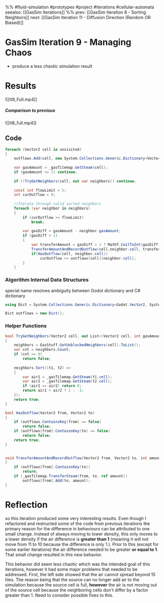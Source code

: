 %%
#fluid-simulation #prototypes #project #iterations #cellular-automata 
seealso: [[GasSim Iterations]]
%%
prev: [[GasSim Iteration 8 - Sorting Neighbors]]
next: [[GasSim Iteration 11 - Diffusion Direction (Random OR Biased)]]
# GasSim Iteration 9 - Managing Chaos
- produce a less chaotic simulation result 
# Results
![[It9_Full.mp4]]
##### Comparison to previous
![[It8_full.mp4]]
## Code
```cs
foreach (Vector2 cell in unvisited)
{
	outflows.Add(cell, new System.Collections.Generic.Dictionary<Vector2, int>());
	
	var gasAmount = _gasTilemap.GetSteam(cell);
	if (gasAmount <= 1) continue;
	
	if (!TryGetNeighbors(cell, out var neighbors)) continue;
	
	const int flowLimit = 5;
	int curOutflow = 0;
	
	//Iterate through valid sorted neighbors
	foreach (var neighbor in neighbors)
	{
		if (curOutflow >= flowLimit)
			break;
		
		var gasDiff = gasAmount - neighbor.gasAmount;
		if (gasDiff > 1)
		{
			var transferAmount = gasDiff > 2 ? Mathf.CeilToInt(gasDiff / 2.0f) : 1;
			TransferAmountAndRecordOutflow(cell,neighbor.cell, transferAmount);
			if(HasOutflow(cell, neighbor.cell))
				curOutflow += outflows[cell][neighbor.cell];
		}
	}
```

### Algorithm Internal Data Structures
special name resolves ambiguity between Godot dictionary and C# dictionary
```cs
using Dict = System.Collections.Generic.Dictionary<Godot.Vector2, System.Collections.Generic.Dictionary<Godot.Vector2, int>>;

```


```cs
Dict outflows = new Dict(); 

```


### Helper Functions
```cs
bool TryGetNeighbors(Vector2 cell, out List<(Vector2 cell, int gasAmount)> neighbors)
{
	neighbors = GasStuff.GetUnblockedNeighbors(cell).ToList();
	var cnt = neighbors.Count;
	if (cnt == 0)
		return false;
		
	neighbors.Sort((t1, t2) =>
	{
		var air1 = _gasTilemap.GetSteam(t1.cell);
		var air2 = _gasTilemap.GetSteam(t2.cell);
		if (air1 == air2) return 0;
		return air1 > air2 ? 1 : -1;
	});
	return true;
}
```


```cs
bool HasOutflow(Vector2 from, Vector2 to)
{
	if (outflows.ContainsKey(from) == false)
		return false;
	if (outflows[from].ContainsKey(to) == false)
		return false;
	return true;
}
```

```cs
	
void TransferAmountAndRecordOutflow(Vector2 from, Vector2 to, int amount)
{
	if (outflows[from].ContainsKey(to))
		return;
	if (_gasTilemap.TransferSteam(from, to, ref amount)) 
		outflows[from].Add(to, amount);
}
```


# Reflection
so this iteration produced some very interesting results.  Even though I refactored and restructed some of the code from previous iterations the primary reason for the difference in behaviours can be attributed to one small change.  Instead of always moving to lower density, this only moves to a lower density if the air difference is **greater than 1** (meaning it will not move from 11 to 10 because the difference is only 1.).  Prior to this (except for some earlier iterations) the air difference needed to be greater **or equal to 1**.  That small change resulted in this new behavior.

This behavior did seem less chaotic which was the intended goal of this iterations, however it had some major problems that needed to be addressed.  First, the left side showed that the air cannot spread beyond 15 tiles.  The reason being that the source can no longer add air to the simulation because the source cell is full, **however** the air is not moving out of the source cell because the neighboring cells don't differ by a factor greater than 1.  Need to consider possible fixes to this.

